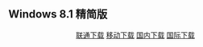 ## Windows 8.1 精简版

<p align="center">
    <a class="btn" href="https://download.fuibafuyu.cn/d/123/System/Windows/Lite/Win8.1-Plus-ALPHA210214.esd">联通下载</a>
    <a class="btn" href="https://download.fuibafuyu.cn/d/139/System/Windows/Lite/Win8.1-Plus-ALPHA210214.esd">移动下载</a>
    <a class="btn" rel="noopener noreferrer" href="https://download.fuibafuyu.cn/d/Ali/System/Windows/Lite/Win8.1-Plus-ALPHA210214.esd">国内下载</a>
    <a class="btn" href="https://download.fuibafuyu.cn/d/OD/System/Windows/Lite/Win8.1-Plus-ALPHA210214.esd">国际下载</a>
</p>